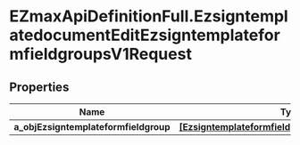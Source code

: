 # EZmaxApiDefinitionFull.EzsigntemplatedocumentEditEzsigntemplateformfieldgroupsV1Request

## Properties

Name | Type | Description | Notes
------------ | ------------- | ------------- | -------------
**a_objEzsigntemplateformfieldgroup** | [**[EzsigntemplateformfieldgroupRequestCompound]**](EzsigntemplateformfieldgroupRequestCompound.md) |  | 


